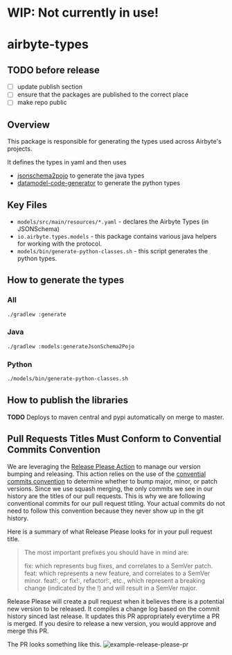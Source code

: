 # WIP: Not currently in use!

# airbyte-types

## TODO before release
- [ ] update publish section
- [ ] ensure that the packages are published to the correct place
- [ ] make repo public

## Overview
This package is responsible for generating the types used across Airbyte's projects.

It defines the types in yaml and then uses

- [jsonschema2pojo](https://github.com/joelittlejohn/jsonschema2pojo) to generate the java types
- [datamodel-code-generator](https://github.com/koxudaxi/datamodel-code-generator) to generate the python types

## Key Files
* `models/src/main/resources/*.yaml` - declares the Airbyte Types (in JSONSchema)
* `io.airbyte.types.models` - this package contains various java helpers for working with the protocol.
* `models/bin/generate-python-classes.sh` - this script generates the python types.

## How to generate the types
### All
```bash
./gradlew :generate
```

### Java
```bash
./gradlew :models:generateJsonSchema2Pojo
```

### Python
```bash
./models/bin/generate-python-classes.sh
```

## How to publish the libraries
**TODO**
Deploys to maven central and pypi automatically on merge to master.


## Pull Requests Titles Must Conform to Convential Commits Convention
We are leveraging the [Release Please Action](https://github.com/marketplace/actions/release-please-action) to manage our version bumping and releasing.
This action relies on the use of the [convential commits convention](https://www.conventionalcommits.org/en/v1.0.0/) to determine whether to bump major, minor, or patch versions. Since we use squash merging, the only commits we see in our history are the titles of our pull requests. This is why we are following conventional commits for our pull request titling. Your actual commits do not need to follow this convention because they never show up in the git history.

Here is a summary of what Release Please looks for in your pull request title.

> The most important prefixes you should have in mind are:
>
> fix: which represents bug fixes, and correlates to a SemVer patch.
> feat: which represents a new feature, and correlates to a SemVer minor.
> feat!:, or fix!:, refactor!:, etc., which represent a breaking change (indicated by the !) and will result in a SemVer major.

Release Please will create a pull request when it believes there is a potential new version to be released. It compiles a change log based
on the commit history sinced last release. It updates this PR appropriately everytime a PR is merged. If you desire to release a new version, you
would approve and merge this PR.

The PR looks something like this. ![example-release-please-pr](https://github.com/google-github-actions/release-please-action/raw/main/screen.png)

